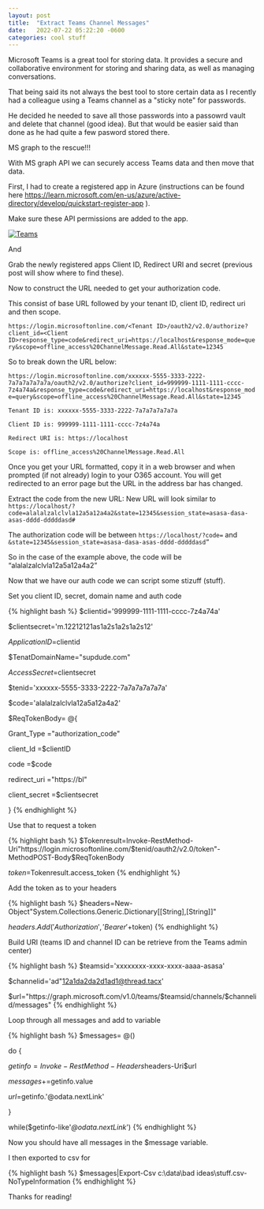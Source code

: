 ```yaml
---
layout: post
title:  "Extract Teams Channel Messages"
date:   2022-07-22 05:22:20 -0600
categories: cool stuff
---
```

Microsoft Teams is a great tool for storing data. It provides a secure and collaborative environment for storing and sharing data, as well as managing conversations.

That being said its not always the best tool to store certain data as I recently had a colleague using a Teams channel as a "sticky note" for passwords.

He decided he needed to save all those passwords into a passowrd vault and delete that channel (good idea).
But that would be easier said than done as he had quite a few pasword stored there.

MS graph to the rescue!!!

With MS graph API we can securely access Teams data and then move that data.

First, I had to create a registered app in Azure (instructions can be found here <https://learn.microsoft.com/en-us/azure/active-directory/develop/quickstart-register-app> ).

Make sure these API permissions are added to the app.

[![Teams](/assets/images/teams1.png)](/assets/images/teams1.png)

And



Grab the newly registered apps Client ID, Redirect URI and secret (previous post will show where to find these).



Now to construct the URL needed to get your authorization code.

This consist of base URL followed by your tenant ID, client ID, redirect uri and then scope.

`https://login.microsoftonline.com/<Tenant ID>/oauth2/v2.0/authorize?client_id=<Client ID>response_type=code&redirect_uri=https://localhost&response_mode=query&scope=offline_access%20ChannelMessage.Read.All&state=12345`



So to break down the URL below:

`https://login.microsoftonline.com/xxxxxx-5555-3333-2222-7a7a7a7a7a7a/oauth2/v2.0/authorize?client_id=999999-1111-1111-cccc-7z4a74a&response_type=code&redirect_uri=https://localhost&response_mode=query&scope=offline_access%20ChannelMessage.Read.All&state=12345`

`Tenant ID is: xxxxxx-5555-3333-2222-7a7a7a7a7a7a`

`Client ID is: 999999-1111-1111-cccc-7z4a74a`

`Redirect URI is: https://localhost`

`Scope is: offline_access%20ChannelMessage.Read.All`


Once you get your URL formatted, copy it in a web browser and when prompted (if not already) login to your O365 account.
You will get redirected to an error page but the URL in the address bar has changed.



Extract the code from the new URL:
New URL will look similar to `https://localhost/?code=alalalzalclvla12a5a12a4a2&state=12345&session_state=asasa-dasa-asas-dddd-dddddasd#`

The authorization code will be between `https://localhost/?code=` and `&state=12345&session_state=asasa-dasa-asas-dddd-dddddasd”`

So in the case of the example above, the code will be “alalalzalclvla12a5a12a4a2”

Now that we have our auth code we can script some stizuff (stuff).



Set you client ID, secret, domain name and auth code

{% highlight bash %}
$clientid='999999-1111-1111-cccc-7z4a74a'

$clientsecret='m.12212121as1a2s1a2s1a2s12'


$ApplicationID=$clientid

$TenatDomainName="supdude.com"

$AccessSecret=$clientsecret

$tenid='xxxxxx-5555-3333-2222-7a7a7a7a7a7a'

$code='alalalzalclvla12a5a12a4a2'


$ReqTokenBody= @{

Grant_Type ="authorization_code"

client_Id =$clientID

code =$code

redirect_uri ="https://bl"

client_secret =$clientsecret

}
{% endhighlight %}

Use that to request a token

{% highlight bash %}
$Tokenresult=Invoke-RestMethod-Uri"https://login.microsoftonline.com/$tenid/oauth2/v2.0/token"-MethodPOST-Body$ReqTokenBody

$token=$Tokenresult.access_token
{% endhighlight %}

Add the token as to your headers

{% highlight bash %}
$headers=New-Object"System.Collections.Generic.Dictionary[[String],[String]]"

$headers.Add('Authorization','Bearer '+$token)
{% endhighlight %}

Build URI (teams ID and channel ID can be retrieve from the Teams admin center)

{% highlight bash %}
$teamsid='xxxxxxxx-xxxx-xxxx-aaaa-asasa'

$channelid='ad"12a1da2da2d1ad1@thread.tacx'

$url="https://graph.microsoft.com/v1.0/teams/$teamsid/channels/$channelid/messages"
{% endhighlight %}

Loop through all messages and add to variable

{% highlight bash %}
$messages= @()

do {

$getinfo=Invoke-RestMethod-Headers$headers-Uri$url

$messages+=$getinfo.value


$url=$getinfo.'@odata.nextLink'

}

while($getinfo-like'*@odata.nextLink*')
{% endhighlight %}

Now you should have all messages in the $message variable.


I then exported to csv for

{% highlight bash %}
$messages|Export-Csv c:\data\bad ideas\stuff.csv-NoTypeInformation
{% endhighlight %}



Thanks for reading!


